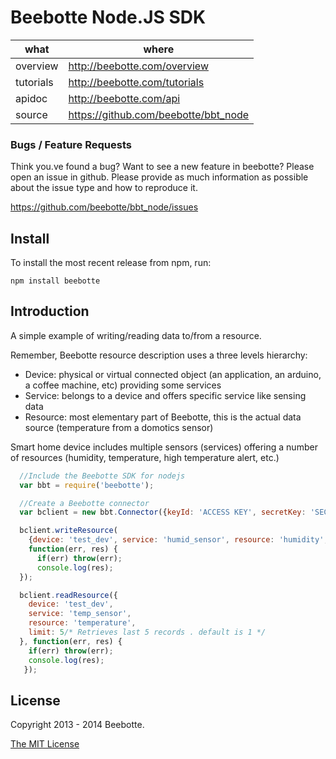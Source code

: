 Beebotte Node.JS SDK
====================

| what          | where                                  |
|---------------|----------------------------------------|
| overview      | http://beebotte.com/overview           |
| tutorials     | http://beebotte.com/tutorials          |
| apidoc        | http://beebotte.com/api                |
| source        | https://github.com/beebotte/bbt_node   |

### Bugs / Feature Requests

Think you.ve found a bug? Want to see a new feature in beebotte? Please open an
issue in github. Please provide as much information as possible about the issue type and how to reproduce it.

  https://github.com/beebotte/bbt_node/issues

## Install

To install the most recent release from npm, run:

    npm install beebotte

## Introduction

A simple example of writing/reading data to/from a resource.

Remember, Beebotte resource description uses a three levels hierarchy:
  - Device: physical or virtual connected object (an application, an arduino, a coffee machine, etc) providing some services
  - Service: belongs to a device and offers specific service like sensing data
  - Resource: most elementary part of Beebotte, this is the actual data source (temperature from a domotics sensor)

Smart home device includes multiple sensors (services) offering a number of resources (humidity, temperature, high temperature alert, etc.)

```javascript
  //Include the Beebotte SDK for nodejs
  var bbt = require('beebotte');

  //Create a Beebotte connector
  var bclient = new bbt.Connector({keyId: 'ACCESS KEY', secretKey: 'SECURITY KEY'});

  bclient.writeResource(
    {device: 'test_dev', service: 'humid_sensor', resource: 'humidity', value: 80},
    function(err, res) {
      if(err) throw(err);
      console.log(res);
  });

  bclient.readResource({
    device: 'test_dev',
    service: 'temp_sensor', 
    resource: 'temperature', 
    limit: 5/* Retrieves last 5 records . default is 1 */
  }, function(err, res) {
    if(err) throw(err);
    console.log(res);
   });
```

## License
Copyright 2013 - 2014 Beebotte.

[The MIT License](http://opensource.org/licenses/MIT)

